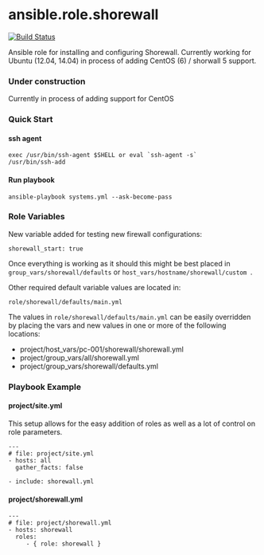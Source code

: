 ansible.role.shorewall
======================

[![Build Status](https://travis-ci.org/csteel/ansible-role-shorewall.svg?branch=master)](https://travis-ci.org/csteel/ansible-role-shorewall)

Ansible role for installing and configuring Shorewall. Currently working for Ubuntu (12.04, 14.04) in process of adding CentOS (6) / shorwall 5 support.

### Under construction

Currently in process of adding support for CentOS

### Quick Start

#### ssh agent

    exec /usr/bin/ssh-agent $SHELL or eval `ssh-agent -s`
    /usr/bin/ssh-add    

#### Run playbook

    ansible-playbook systems.yml --ask-become-pass

### Role Variables

New variable added for testing new firewall configurations:

    shorewall_start: true

Once everything is working as it should this might be best placed in `group_vars/shorewall/defaults` or `host_vars/hostname/shorewall/custom `.

Other required default variable values are located in:

    role/shorewall/defaults/main.yml
    
The values in `role/shorewall/defaults/main.yml` can be easily overridden by placing the vars and new values in one or more of the following locations:

* project/host_vars/pc-001/shorewall/shorewall.yml
* project/group_vars/all/shorewall.yml
* project/group_vars/shorewall/defaults.yml

### Playbook Example

#### project/site.yml

This setup allows for the easy addition of roles as well as a lot of control on role parameters.

    ---
    # file: project/site.yml
    - hosts: all
      gather_facts: false
    
    - include: shorewall.yml


#### project/shorewall.yml

    ---
    # file: project/shorewall.yml
    - hosts: shorewall
      roles:
         - { role: shorewall }
